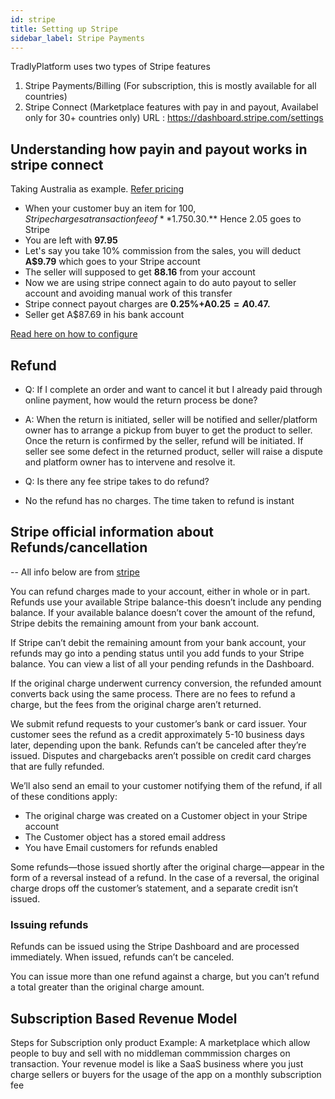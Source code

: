 ```yaml
---
id: stripe
title: Setting up Stripe 
sidebar_label: Stripe Payments
---
```


TradlyPlatform uses two types of Stripe features

1. Stripe Payments/Billing (For subscription, this is mostly available for all countries)
2. Stripe Connect (Marketplace features with pay in and payout, Availabel only for 30+ countries only)
URL : https://dashboard.stripe.com/settings



## Understanding how payin and payout works in stripe connect
Taking Australia as example. [Refer pricing](https://stripe.com/au/pricing)

- When your customer buy an item for $100, Stripe charges a transaction fee of **1.75% + A$0.30.** Hence 2.05 goes to Stripe
- You are left with **97.95**
- Let's say you take 10% commission from the sales, you will deduct **A$9.79** which goes to your Stripe account 
- The seller will supposed to get **88.16** from your account
- Now we are using stripe connect again to do auto payout to seller account and avoiding manual work of this transfer
- Stripe connect payout charges are **0.25%+A$0.25 = A$0.47.**
- Seller get A$87.69 in his bank account

[Read here on how to configure](/docs/superadmin-guide#supply-commission)




## Refund
- Q: If I complete an order and want to cancel it but I already paid through online payment, how would the return process be done?
- A: When the return is initiated, seller will be notified and seller/platform owner has to arrange a pickup from buyer to get the product to seller. Once the return is confirmed by the seller, refund will be initiated. If seller see some defect in the returned product, seller will raise a dispute and platform owner has to intervene and resolve it.

- Q: Is there any fee stripe takes to do refund? 
- No the refund has no charges. The time taken to refund is instant




## Stripe official information about Refunds/cancellation 
-- All info below are from [stripe](https://stripe.com/docs/refunds#issuing)

You can refund charges made to your account, either in whole or in part. Refunds use your available Stripe balance-this doesn’t include any pending balance. If your available balance doesn’t cover the amount of the refund, Stripe debits the remaining amount from your bank account.

​​If Stripe can’t debit the remaining amount from your bank account, your refunds may go into a pending status until you add funds to your Stripe balance. You can view a list of all your pending refunds in the Dashboard.

If the original charge underwent currency conversion, the refunded amount converts back using the same process. There are no fees to refund a charge, but the fees from the original charge aren’t returned.

We submit refund requests to your customer’s bank or card issuer. Your customer sees the refund as a credit approximately 5-10 business days later, depending upon the bank. Refunds can’t be canceled after they’re issued. Disputes and chargebacks aren’t possible on credit card charges that are fully refunded.

We’ll also send an email to your customer notifying them of the refund, if all of these conditions apply:
- The original charge was created on a Customer object in your Stripe account
- The Customer object has a stored email address
- You have Email customers for refunds enabled

Some refunds—those issued shortly after the original charge—appear in the form of a reversal instead of a refund. In the case of a reversal, the original charge drops off the customer’s statement, and a separate credit isn’t issued.


### Issuing refunds 
Refunds can be issued using the Stripe Dashboard and are processed immediately. When issued, refunds can’t be canceled.

You can issue more than one refund against a charge, but you can’t refund a total greater than the original charge amount.



## Subscription Based Revenue Model

Steps for Subscription only product
Example: A marketplace which allow people to buy and sell with no middleman commmission charges on transaction. Your revenue model is like a SaaS business where you just charge sellers or buyers for the usage of the app on a monthly subscription fee